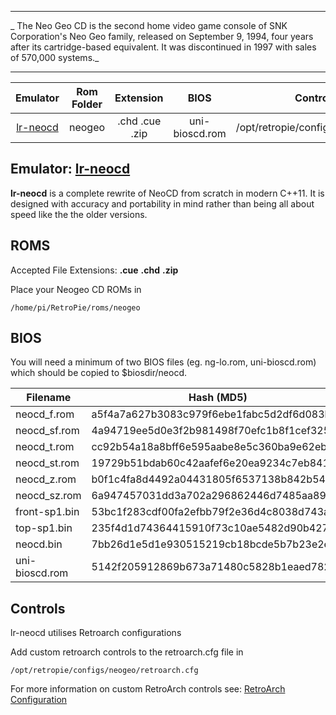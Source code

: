 ***
_ The Neo Geo CD is the second home video game console of SNK Corporation's Neo Geo family, released on September 9, 1994, four years after its cartridge-based equivalent. It was discontinued in 1997 with sales of 570,000 systems._

***

| Emulator | Rom Folder | Extension | BIOS |  Controller Config |
| :---: | :---: | :---: | :---: | :---: |
| [lr-neocd](https://github.com/libretro/neocd_libretro) | neogeo  | .chd .cue .zip | uni-bioscd.rom | /opt/retropie/configs/neogeo/retroarch.cfg |

## Emulator: [lr-neocd](https://github.com/libretro/neocd_libretro) 

**lr-neocd**  is a complete rewrite of NeoCD from scratch in modern C++11. It is designed with accuracy and portability in mind rather than being all about speed like the the older versions.

## ROMS
Accepted File Extensions: **.cue** **.chd** **.zip**

Place your Neogeo CD ROMs in
```
/home/pi/RetroPie/roms/neogeo
```
## BIOS
You will need a minimum of two BIOS files (eg. ng-lo.rom, uni-bioscd.rom) which should be copied to $biosdir/neocd.

| Filename                  | Hash (MD5)                       |
| ------------------------- | -------------------------------- |
| neocd_f.rom    | a5f4a7a627b3083c979f6ebe1fabc5d2df6d083b |
| neocd_sf.rom   | 4a94719ee5d0e3f2b981498f70efc1b8f1cef325 |
| neocd_t.rom    | cc92b54a18a8bff6e595aabe8e5c360ba9e62eb5 |
| neocd_st.rom   | 19729b51bdab60c42aafef6e20ea9234c7eb8410 |
| neocd_z.rom    | b0f1c4fa8d4492a04431805f6537138b842b549f |
| neocd_sz.rom   | 6a947457031dd3a702a296862446d7485aa89dbb 
| front-sp1.bin  | 53bc1f283cdf00fa2efbb79f2e36d4c8038d743a |
| top-sp1.bin    | 235f4d1d74364415910f73c10ae5482d90b4274f |
| neocd.bin      | 7bb26d1e5d1e930515219cb18bcde5b7b23e2eda |
| uni-bioscd.rom | 5142f205912869b673a71480c5828b1eaed782a8 |

## Controls

lr-neocd utilises Retroarch configurations

Add custom retroarch controls to the retroarch.cfg file in
```shell
/opt/retropie/configs/neogeo/retroarch.cfg
```
For more information on custom RetroArch controls see: [RetroArch Configuration](RetroArch-Configuration)

